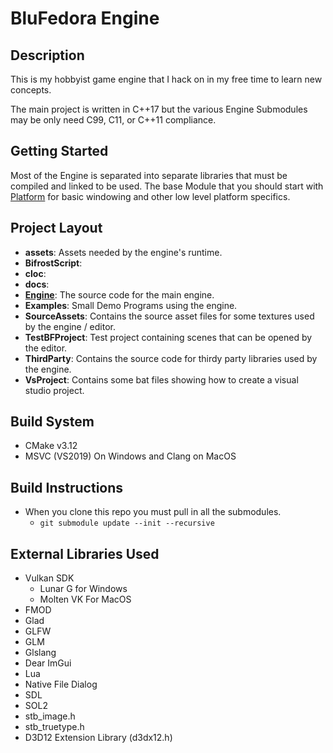 # BluFedora Engine

## Description

This is my hobbyist game engine that I hack on in my free time to learn new concepts.

The main project is written in C++17 but the various Engine Submodules may be only need C99, C11, or C++11 compliance.

## Getting Started

Most of the Engine is separated into separate libraries that must be compiled and linked to be used.
The base Module that you should start with [Platform](https://github.com/BluFedora/BF-Platform) for basic windowing and other low level platform specifics.

## Project Layout

- **assets**:        Assets needed by the engine's runtime.
- **BifrostScript**:
- **cloc**:
- **docs**:
- [**Engine**](Engine): The source code for the main engine.
- **Examples**:                   Small Demo Programs using the engine.
- **SourceAssets**:               Contains the source asset files for some textures used by the engine / editor.
- **TestBFProject**:              Test project containing scenes that can be opened by the editor.
- **ThirdParty**:                 Contains the source code for thirdy party libraries used by the engine.
- **VsProject**:                  Contains some bat files showing how to create a visual studio project.

## Build System

- CMake v3.12
- MSVC (VS2019) On Windows and Clang on MacOS

## Build Instructions

- When you clone this repo you must pull in all the submodules.
  - `git submodule update --init --recursive`

## External Libraries Used

- Vulkan SDK
  - Lunar G for Windows
  - Molten VK For MacOS
- FMOD
- Glad
- GLFW
- GLM
- Glslang
- Dear ImGui
- Lua
- Native File Dialog
- SDL
- SOL2
- stb_image.h
- stb_truetype.h
- D3D12 Extension Library (d3dx12.h)
